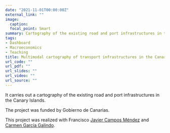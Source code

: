 ```yaml
---
date: "2021-11-01T00:00:00Z"
external_link: ""
image:
  caption:
  focal_point: Smart
summary: Cartography of the existing road and port infrastructures in the Canary Islands.
tags:
- Dashboard
- Macroeconomics
- Teaching
title: Multimodal cartography of transport infrastructures in the Canary Islands
url_code: ""
url_pdf: ""
url_slides: ""
url_video: ""
url_source: ""
---
```



It carries out a cartography of the existing road and port infrastructures in the Canary Islands.

The project was funded by Gobierno de Canarias.

This project was realized with Francisco [Javier Campos Méndez](https://javiercampos.ulpgc.es/) and [Carmen García Galindo](https://sites.google.com/view/carmengarciagalindo/home).
